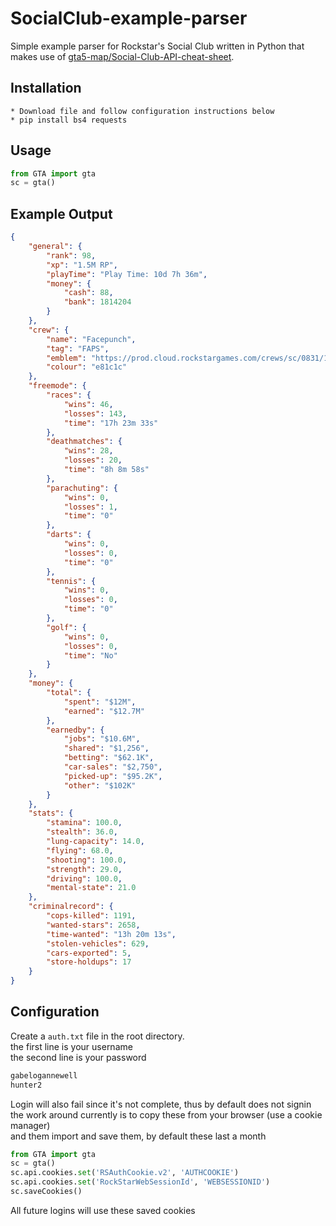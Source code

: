 SocialClub-example-parser
=========================

Simple example parser for Rockstar's Social Club written in Python that makes use of [gta5-map/Social-Club-API-cheat-sheet](https://github.com/gta5-map/Social-Club-API-cheat-sheet).

## Installation

    * Download file and follow configuration instructions below
    * pip install bs4 requests

## Usage

```py
from GTA import gta
sc = gta()
```

## Example Output

```json
{
    "general": {
        "rank": 98,
        "xp": "1.5M RP",
        "playTime": "Play Time: 10d 7h 36m",
        "money": {
            "cash": 88,
            "bank": 1814204
        }
    },
    "crew": {
        "name": "Facepunch",
        "tag": "FAPS",
        "emblem": "https://prod.cloud.rockstargames.com/crews/sc/0831/1270/publish/emblem/emblem_64.png",
        "colour": "e81c1c"
    },
    "freemode": {
        "races": {
            "wins": 46,
            "losses": 143,
            "time": "17h 23m 33s"
        },
        "deathmatches": {
            "wins": 28,
            "losses": 20,
            "time": "8h 8m 58s"
        },
        "parachuting": {
            "wins": 0,
            "losses": 1,
            "time": "0"
        },
        "darts": {
            "wins": 0,
            "losses": 0,
            "time": "0"
        },
        "tennis": {
            "wins": 0,
            "losses": 0,
            "time": "0"
        },
        "golf": {
            "wins": 0,
            "losses": 0,
            "time": "No"
        }
    },
    "money": {
        "total": {
            "spent": "$12M",
            "earned": "$12.7M"
        },
        "earnedby": {
            "jobs": "$10.6M",
            "shared": "$1,256",
            "betting": "$62.1K",
            "car-sales": "$2,750",
            "picked-up": "$95.2K",
            "other": "$102K"
        }
    },
    "stats": {
        "stamina": 100.0,
        "stealth": 36.0,
        "lung-capacity": 14.0,
        "flying": 68.0,
        "shooting": 100.0,
        "strength": 29.0,
        "driving": 100.0,
        "mental-state": 21.0
    },
    "criminalrecord": {
        "cops-killed": 1191,
        "wanted-stars": 2658,
        "time-wanted": "13h 20m 13s",
        "stolen-vehicles": 629,
        "cars-exported": 5,
        "store-holdups": 17
    }
}
```

## Configuration

Create a `auth.txt` file in the root directory.  
the first line is your username  
the second line is your password  

```txt
gabelogannewell
hunter2
```

Login will also fail since it's not complete, thus by default does not signin
the work around currently is to copy these from your browser (use a cookie manager)  
and them import and save them, by default these last a month

```py
from GTA import gta
sc = gta()
sc.api.cookies.set('RSAuthCookie.v2', 'AUTHCOOKIE')
sc.api.cookies.set('RockStarWebSessionId', 'WEBSESSIONID')
sc.saveCookies()
```
All future logins will use these saved cookies